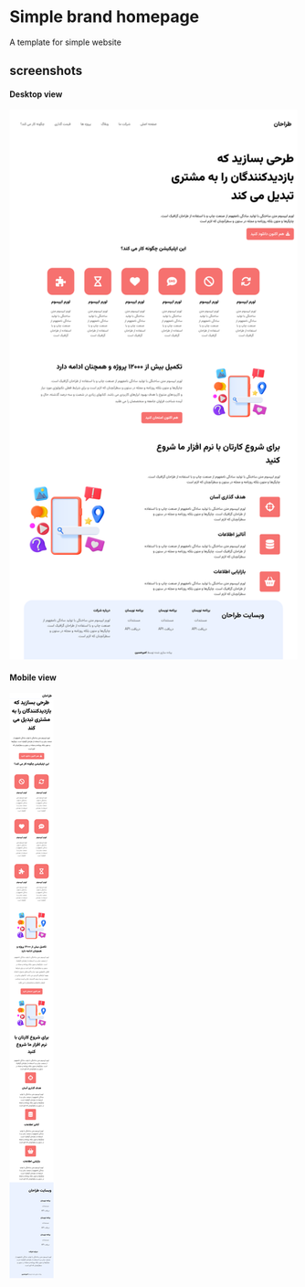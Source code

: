 # Simple brand homepage
A template for simple website

## screenshots

#### Desktop view
![Desktop](screenshot-desktop.png)
#### Mobile view
![Mobile](screenshot-mobile.png)


